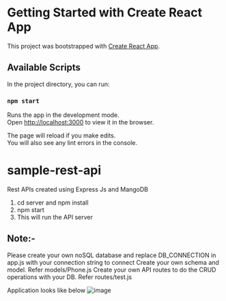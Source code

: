 # Getting Started with Create React App

This project was bootstrapped with [Create React App](https://github.com/facebook/create-react-app).

## Available Scripts

In the project directory, you can run:

### `npm start`

Runs the app in the development mode.\
Open [http://localhost:3000](http://localhost:3000) to view it in the browser.

The page will reload if you make edits.\
You will also see any lint errors in the console.

# sample-rest-api
Rest APIs created using Express Js and MangoDB

1) cd server and npm install
2) npm start
3) This will run the API server

**Note:-**
------------
Please create your own noSQL database and replace DB_CONNECTION in app.js with your connection string to connect
Create your own schema and model. Refer models/Phone.js
Create your own API routes to do the CRUD operations with your DB. Refer routes/test.js

Application looks like below
![image](https://user-images.githubusercontent.com/37778244/112744819-4c5a6100-8f71-11eb-8546-da4cb54f0fb9.png)
